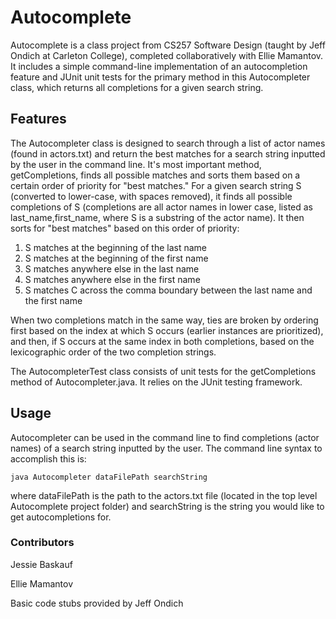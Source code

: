 # Autocomplete
Autocomplete is a class project from CS257 Software Design (taught by Jeff Ondich at Carleton College), completed collaboratively with Ellie Mamantov. It includes a simple command-line implementation of an autocompletion feature and JUnit unit tests for the primary method in this Autocompleter class, which returns all completions for a given search string.

## Features
The Autocompleter class is designed to search through a list of actor names (found in actors.txt) and return the best matches for a search string inputted by the user in the command line. It's most important method, getCompletions, finds all possible matches and sorts them based on a certain order of priority for "best matches." For a given search string S (converted to lower-case, with spaces removed), it finds all possible completions of S (completions are all actor names in lower case, listed as last_name,first_name, where S is a substring of the actor name). It then sorts for "best matches" based on this order of priority:

1. S matches at the beginning of the last name
2. S matches at the beginning of the first name
3. S matches anywhere else in the last name
4. S matches anywhere else in the first name
5. S matches C across the comma boundary between the last name and the first name

When two completions match in the same way, ties are broken by ordering first based on the index at which S occurs (earlier instances are prioritized), and then, if S occurs at the same index in both completions, based on the lexicographic order of the two completion strings.

The AutocompleterTest  class consists of unit tests for the getCompletions method of Autocompleter.java. It relies on the JUnit testing framework.

## Usage
Autocompleter can be used in the command line to find completions (actor names) of a search string inputted by the user. The command line syntax to accomplish this is:

`java Autocompleter dataFilePath searchString` 

where dataFilePath is the path to the actors.txt file (located in the top level Autocomplete project folder) and searchString is the string you would like to get autocompletions for.

### Contributors
Jessie Baskauf

Ellie Mamantov

Basic code stubs provided by Jeff Ondich

